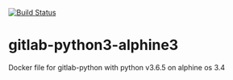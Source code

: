 [![Build Status](https://travis-ci.org/gkarthiks/gitlab-python3-alphine3.svg?branch=master)](https://travis-ci.org/gkarthiks/gitlab-python3-alphine3)
# gitlab-python3-alphine3
Docker file for gitlab-python with python v3.6.5 on alphine os 3.4

